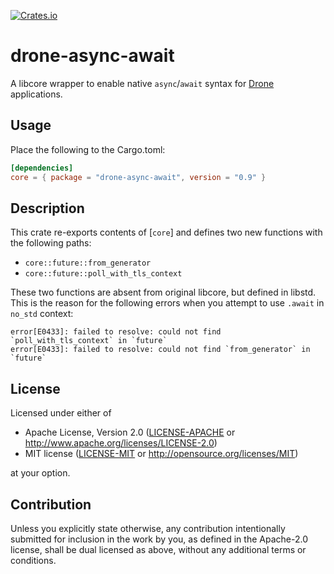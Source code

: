 [![Crates.io](https://img.shields.io/crates/v/drone-async-await.svg)](https://crates.io/crates/drone-async-await)

# drone-async-await

A libcore wrapper to enable native `async`/`await` syntax for [Drone]
applications.

## Usage

Place the following to the Cargo.toml:

```toml
[dependencies]
core = { package = "drone-async-await", version = "0.9" }
```

## Description

This crate re-exports contents of [`core`] and defines two new functions
with the following paths:

* `core::future::from_generator`
* `core::future::poll_with_tls_context`

These two functions are absent from original libcore, but defined in libstd.
This is the reason for the following errors when you attempt to use `.await`
in `no_std` context:

```
error[E0433]: failed to resolve: could not find `poll_with_tls_context` in `future`
error[E0433]: failed to resolve: could not find `from_generator` in `future`
```

[Drone]: https://github.com/drone-os/drone-core

## License

Licensed under either of

 * Apache License, Version 2.0
   ([LICENSE-APACHE](LICENSE-APACHE) or http://www.apache.org/licenses/LICENSE-2.0)
 * MIT license
   ([LICENSE-MIT](LICENSE-MIT) or http://opensource.org/licenses/MIT)

at your option.

## Contribution

Unless you explicitly state otherwise, any contribution intentionally submitted
for inclusion in the work by you, as defined in the Apache-2.0 license, shall be
dual licensed as above, without any additional terms or conditions.
